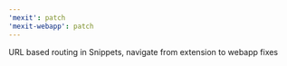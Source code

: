 ```yaml
---
'mexit': patch
'mexit-webapp': patch
---
```


URL based routing in Snippets, navigate from extension to webapp fixes
